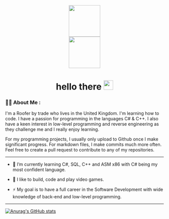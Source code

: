 <div id="header" align="center">
  <img src="https://media.giphy.com/media/M9gbBd9nbDrOTu1Mqx/giphy.gif" width="100"/>
</div>

<div id="header" align="center">
  <img src="https://komarev.com/ghpvc/?username=terrykeeton97&style=flat-square&color=blue" width="100"/>
</div>

<div id="header" align="center">
<h1>
  <align="center"> hello there
  <img src="https://media.giphy.com/media/hvRJCLFzcasrR4ia7z/giphy.gif" width="30px"/>
</h1>
</div>  

### :woman_technologist: About Me :
I'm a Roofer by trade who lives in the United Kingdom. I'm learning how to code. I have a passion for programming in the languages C# & C++. I also have a keen interest in low-level programming and reverse engineering as they challenge me and I really enjoy learning.

For my programming projects, I usually only upload to Github once I make significant progress. For markdown files, I make commits much more often. Feel free to create a pull request to contribute to any of my repositories.

---
- :telescope: I’m currently learning C#, SQL, C++ and ASM x86 with C# being my most confident language.

- :seedling: I like to build, code and play video games.

- :zap: My goal is to have a full career in the Software Development with wide knowledge of back-end and low-level programming.  
 ---
  
[![Anurag's GitHub stats](https://github-readme-stats.vercel.app/api?username=terrykeeton97)](https://github.com/anuraghazra/github-readme-stats)
